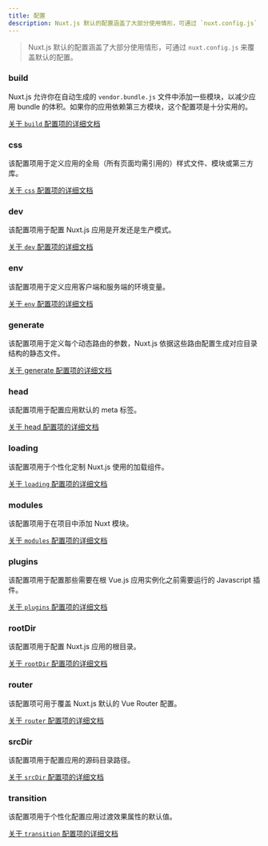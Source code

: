 ```yaml
---
title: 配置
description: Nuxt.js 默认的配置涵盖了大部分使用情形，可通过 `nuxt.config.js` 来覆盖默认的配置。
---
```


> Nuxt.js 默认的配置涵盖了大部分使用情形，可通过 `nuxt.config.js` 来覆盖默认的配置。

### build

Nuxt.js 允许你在自动生成的 `vendor.bundle.js` 文件中添加一些模块，以减少应用 bundle 的体积。如果你的应用依赖第三方模块，这个配置项是十分实用的。

[关于 `build` 配置项的详细文档](/api/configuration-build)

### css

该配置项用于定义应用的全局（所有页面均需引用的）样式文件、模块或第三方库。

[关于 `css` 配置项的详细文档](/api/configuration-css)

### dev

该配置项用于配置 Nuxt.js 应用是开发还是生产模式。

[关于 `dev` 配置项的详细文档](/api/configuration-dev)

### env

该配置项用于定义应用客户端和服务端的环境变量。

[关于 `env` 配置项的详细文档](/api/configuration-env)

### generate

该配置项用于定义每个动态路由的参数，Nuxt.js 依据这些路由配置生成对应目录结构的静态文件。

[关于 generate 配置项的详细文档](/api/configuration-generate)

### head

该配置项用于配置应用默认的 meta 标签。

[关于 head 配置项的详细文档](/api/configuration-head)

### loading

该配置项用于个性化定制 Nuxt.js 使用的加载组件。

[关于 `loading` 配置项的详细文档](/api/configuration-loading)


### modules

该配置项用于在项目中添加 Nuxt 模块。

[关于 `modules` 配置项的详细文档](/api/configuration-modules)

### plugins

该配置项用于配置那些需要在根 Vue.js 应用实例化之前需要运行的 Javascript 插件。

[关于 `plugins` 配置项的详细文档](/api/configuration-plugins)

### rootDir

该配置项用于配置 Nuxt.js 应用的根目录。

[关于 `rootDir` 配置项的详细文档](/api/configuration-rootdir)

### router

该配置项可用于覆盖 Nuxt.js 默认的 Vue Router 配置。

[关于 `router` 配置项的详细文档](/api/configuration-router)

### srcDir

该配置项用于配置应用的源码目录路径。

[关于 `srcDir` 配置项的详细文档](/api/configuration-srcdir)

### transition

该配置项用于个性化配置应用过渡效果属性的默认值。

[关于 `transition` 配置项的详细文档](/api/configuration-transition)
